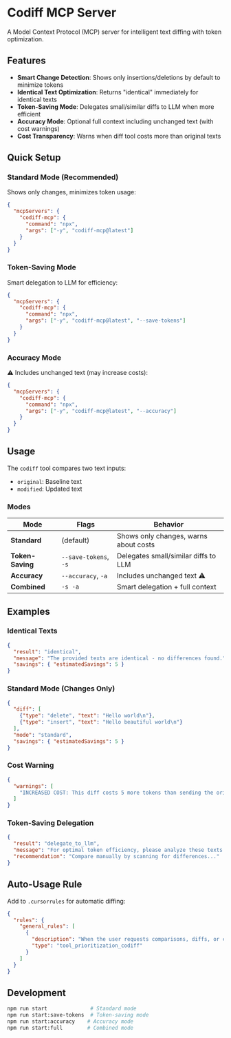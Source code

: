 # Codiff MCP Server

A Model Context Protocol (MCP) server for intelligent text diffing with token optimization.

## Features

- **Smart Change Detection**: Shows only insertions/deletions by default to minimize tokens
- **Identical Text Optimization**: Returns "identical" immediately for identical texts
- **Token-Saving Mode**: Delegates small/similar diffs to LLM when more efficient
- **Accuracy Mode**: Optional full context including unchanged text (with cost warnings)
- **Cost Transparency**: Warns when diff tool costs more than original texts

## Quick Setup

### Standard Mode (Recommended)
Shows only changes, minimizes token usage:

```json
{
  "mcpServers": {
    "codiff-mcp": {
      "command": "npx",
      "args": ["-y", "codiff-mcp@latest"]
    }
  }
}
```

### Token-Saving Mode
Smart delegation to LLM for efficiency:

```json
{
  "mcpServers": {
    "codiff-mcp": {
      "command": "npx",
      "args": ["-y", "codiff-mcp@latest", "--save-tokens"]
    }
  }
}
```

### Accuracy Mode
⚠️ Includes unchanged text (may increase costs):

```json
{
  "mcpServers": {
    "codiff-mcp": {
      "command": "npx",
      "args": ["-y", "codiff-mcp@latest", "--accuracy"]
    }
  }
}
```

## Usage

The `codiff` tool compares two text inputs:
- `original`: Baseline text
- `modified`: Updated text

### Modes

| Mode | Flags | Behavior |
|------|-------|----------|
| **Standard** | (default) | Shows only changes, warns about costs |
| **Token-Saving** | `--save-tokens`, `-s` | Delegates small/similar diffs to LLM |
| **Accuracy** | `--accuracy`, `-a` | Includes unchanged text ⚠️ |
| **Combined** | `-s -a` | Smart delegation + full context |

## Examples

### Identical Texts
```json
{
  "result": "identical",
  "message": "The provided texts are identical - no differences found.",
  "savings": { "estimatedSavings": 5 }
}
```

### Standard Mode (Changes Only)
```json
{
  "diff": [
    {"type": "delete", "text": "Hello world\n"},
    {"type": "insert", "text": "Hello beautiful world\n"}
  ],
  "mode": "standard",
  "savings": { "estimatedSavings": 5 }
}
```

### Cost Warning
```json
{
  "warnings": [
    "INCREASED COST: This diff costs 5 more tokens than sending the original texts."
  ]
}
```

### Token-Saving Delegation
```json
{
  "result": "delegate_to_llm",
  "message": "For optimal token efficiency, please analyze these texts directly...",
  "recommendation": "Compare manually by scanning for differences..."
}
```

## Auto-Usage Rule

Add to `.cursorrules` for automatic diffing:

```json
{
  "rules": {
    "general_rules": [
      {
        "description": "When the user requests comparisons, diffs, or change analysis, ALWAYS use the codiff MCP tool first. Use for file comparisons, version analysis, and any request involving 'compare', 'diff', 'changes', or 'differences'.",
        "type": "tool_prioritization_codiff"
      }
    ]
  }
}
```

## Development

```bash
npm run start              # Standard mode
npm run start:save-tokens  # Token-saving mode  
npm run start:accuracy    # Accuracy mode
npm run start:full        # Combined mode
```
